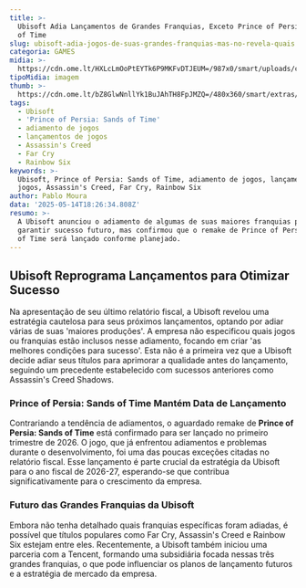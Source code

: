 ```yaml
---
title: >-
  Ubisoft Adia Lançamentos de Grandes Franquias, Exceto Prince of Persia: Sands
  of Time
slug: ubisoft-adia-jogos-de-suas-grandes-franquias-mas-no-revela-quais
categoria: GAMES
midia: >-
  https://cdn.ome.lt/HXLcLmOoPtEYTk6P9MKFvDTJEUM=/987x0/smart/uploads/conteudo/fotos/imagem_2025-05-14_145859949.png
tipoMidia: imagem
thumb: >-
  https://cdn.ome.lt/bZ8GlwNnllYk1BuJAhTH8FpJMZQ=/480x360/smart/extras/conteudos/imagem_2025-05-14_145914898.png
tags:
  - Ubisoft
  - 'Prince of Persia: Sands of Time'
  - adiamento de jogos
  - lançamentos de jogos
  - Assassin's Creed
  - Far Cry
  - Rainbow Six
keywords: >-
  Ubisoft, Prince of Persia: Sands of Time, adiamento de jogos, lançamentos de
  jogos, Assassin's Creed, Far Cry, Rainbow Six
author: Pablo Moura
data: '2025-05-14T18:26:34.808Z'
resumo: >-
  A Ubisoft anunciou o adiamento de algumas de suas maiores franquias para
  garantir sucesso futuro, mas confirmou que o remake de Prince of Persia: Sands
  of Time será lançado conforme planejado.
---
```


## Ubisoft Reprograma Lançamentos para Otimizar Sucesso

Na apresentação de seu último relatório fiscal, a Ubisoft revelou uma estratégia cautelosa para seus próximos lançamentos, optando por adiar várias de suas 'maiores produções'. A empresa não especificou quais jogos ou franquias estão inclusos nesse adiamento, focando em criar 'as melhores condições para sucesso'. Esta não é a primeira vez que a Ubisoft decide adiar seus títulos para aprimorar a qualidade antes do lançamento, seguindo um precedente estabelecido com sucessos anteriores como Assassin's Creed Shadows.

### Prince of Persia: Sands of Time Mantém Data de Lançamento

Contrariando a tendência de adiamentos, o aguardado remake de **Prince of Persia: Sands of Time** está confirmado para ser lançado no primeiro trimestre de 2026. O jogo, que já enfrentou adiamentos e problemas durante o desenvolvimento, foi uma das poucas exceções citadas no relatório fiscal. Esse lançamento é parte crucial da estratégia da Ubisoft para o ano fiscal de 2026-27, esperando-se que contribua significativamente para o crescimento da empresa.

### Futuro das Grandes Franquias da Ubisoft

Embora não tenha detalhado quais franquias específicas foram adiadas, é possível que títulos populares como Far Cry, Assassin's Creed e Rainbow Six estejam entre eles. Recentemente, a Ubisoft também iniciou uma parceria com a Tencent, formando uma subsidiária focada nessas três grandes franquias, o que pode influenciar os planos de lançamento futuros e a estratégia de mercado da empresa.
